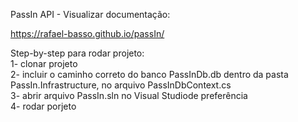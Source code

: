 PassIn API - Visualizar documentação:

https://rafael-basso.github.io/passIn/

Step-by-step para rodar projeto:  
1- clonar projeto  
2- incluir o caminho correto do banco PassInDb.db dentro da pasta PassIn.Infrastructure, no arquivo PassInDbContext.cs   
3- abrir arquivo PassIn.sln no Visual Studiode preferência  
4- rodar porjeto
